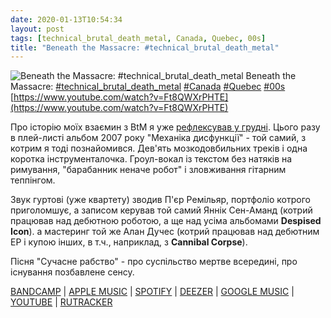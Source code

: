 ```yaml
---
date: 2020-01-13T10:54:34
layout: post
tags: [technical_brutal_death_metal, Canada, Quebec, 00s]
title: "Beneath the Massacre: #technical_brutal_death_metal"
---
```

![Beneath the Massacre: #technical_brutal_death_metal](https://i.ytimg.com/vi/Ft8QWXrPHTE/hqdefault.jpg)
Beneath the Massacre: [#technical_brutal_death_metal](/tags/#technical_brutal_death_metal) [#Canada](/tags/#Canada) [#Quebec](/tags/#Quebec) [#00s](/tags/#00s) [https://www.youtube.com/watch?v=Ft8QWXrPHTE](https://www.youtube.com/watch?v=Ft8QWXrPHTE)

Про історію моїх взаємин з BtM я уже [рефлексував у грудні](https://t.me/vast_space_unexplored/3178). Цього разу в плей-листі альбом 2007 року &quot;Механіка дисфункції&quot; - той самий, з котрим я тоді познайомився. Дев&#39;ять мозкодовбильних треків і одна коротка інструменталочка. Гроул-вокал із текстом без натяків на римування, &quot;барабанник неначе робот&quot; і зловживання гітарним теппінгом.

Звук гуртові (уже квартету) зводив П&#39;єр Ремільяр, портфоліо котрого приголомшує, а записом керував той самий Яннік Сен-Аманд (котрий працював над дебютною роботою, а ще над усіма альбомами **Despised Icon**). а мастеринг той же Алан Дучес (котрий працював над дебютним EP і купою інших, в т.ч., наприклад, з **Cannibal Corpse**).

Пісня &quot;Сучасне рабство&quot; - про суспільство мертве всередині, про існування позбавлене сенсу.

[BANDCAMP](https://beneaththemassacre-official.bandcamp.com/album/mechanics-of-dysfunction) | [APPLE MUSIC](https://music.apple.com/us/album/mechanics-of-dysfunction/965453262) | [SPOTIFY](https://open.spotify.com/album/6rD9UPs6lLsPxDKNAytTfj) | [DEEZER](https://www.deezer.com/album/9726984?utm_source=deezer&amp;utm_content=album-9726984&amp;utm_term=1601611822_1578905577&amp;utm_medium=web) | [GOOGLE MUSIC](https://play.google.com/music/m/Bmy3bsml7rn2u7rj34mh4idtz7e?t=Mechanics_of_Dysfunction_-_Beneath_the_Massacre) | [YOUTUBE](https://www.youtube.com/playlist?list=OLAK5uy_k2_THwu0gRr5E-oV1vWgtae6RUmi8no-U) | [RUTRACKER](https://rutracker.org/forum/viewtopic.php?t=5206392)